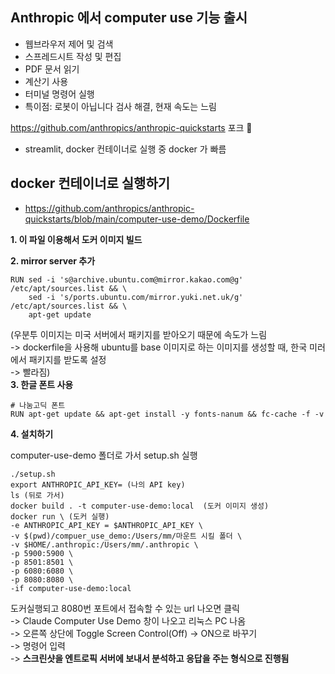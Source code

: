 ## Anthropic 에서 computer use 기능 출시
- 웹브라우저 제어 및 검색
- 스프레드시트 작성 및 편집
- PDF 문서 읽기
- 계산기 사용
- 터미널 명령어 실행
- 특이점: 로봇이 아닙니다 검사 해결, 현재 속도는 느림

https://github.com/anthropics/anthropic-quickstarts 포크 🍴
- streamlit, docker 컨테이너로 실행 중 docker 가 빠름

## docker 컨테이너로 실행하기  
- https://github.com/anthropics/anthropic-quickstarts/blob/main/computer-use-demo/Dockerfile

**1. 이 파일 이용해서 도커 이미지 빌드**  

**2. mirror server 추가**  

```
RUN sed -i 's@archive.ubuntu.com@mirror.kakao.com@g' /etc/apt/sources.list && \
    sed -i 's/ports.ubuntu.com/mirror.yuki.net.uk/g' /etc/apt/sources.list && \
    apt-get update
```
  (우분투 이미지는 미국 서버에서 패키지를 받아오기 때문에 속도가 느림  
    -> dockerfile을 사용해 ubuntu를 base 이미지로 하는 이미지를 생성할 때, 한국 미러에서 패키지를 받도록 설정  
    -> 빨라짐)  
**3. 한글 폰트 사용**
```
# 나눔고딕 폰트
RUN apt-get update && apt-get install -y fonts-nanum && fc-cache -f -v
```

**4. 설치하기**

computer-use-demo 폴더로 가서 setup.sh 실행

```
./setup.sh
export ANTHROPIC_API_KEY= (나의 API key)
ls (뒤로 가서)
docker build . -t computer-use-demo:local  (도커 이미지 생성)
docker run \ (도커 실행)
-e ANTHROPIC_API_KEY = $ANTHROPIC_API_KEY \
-v $(pwd)/compuer_use_demo:/Users/mm/마운트 시킬 폴더 \
-v $HOME/.anthropic:/Users/mm/.anthropic \
-p 5900:5900 \
-p 8501:8501 \
-p 6080:6080 \
-p 8080:8080 \
-if computer-use-demo:local
```

도커실행되고 8080번 포트에서 접속할 수 있는 url 나오면 클릭  
-> Claude Computer Use Demo 창이 나오고 리눅스 PC 나옴  
-> 오른쪽 상단에 Toggle Screen Control(Off) -> ON으로 바꾸기  
-> 명령어 입력  
-> **스크린샷을 엔트로픽 서버에 보내서 분석하고 응답을 주는 형식으로 진행됨**

